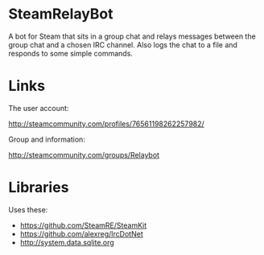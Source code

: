 # SteamRelayBot

A bot for Steam that sits in a group chat and relays messages between the group chat and a chosen IRC channel. Also logs the chat to a file and responds to some simple commands.

# Links
The user account:

http://steamcommunity.com/profiles/76561198262257982/

Group and information:

http://steamcommunity.com/groups/Relaybot

# Libraries
Uses these:
* https://github.com/SteamRE/SteamKit
* https://github.com/alexreg/IrcDotNet
* http://system.data.sqlite.org
